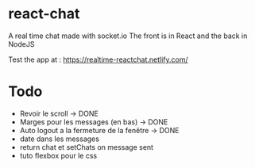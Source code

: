 # react-chat

A real time chat made with socket.io
The front is in React and the back in NodeJS    

Test the app at : https://realtime-reactchat.netlify.com/

# Todo

- Revoir le scroll -> DONE
- Marges pour les messages (en bas) -> DONE
- Auto logout a la fermeture de la fenêtre -> DONE
- date dans les messages
- return chat et setChats on message sent
- tuto flexbox pour le css